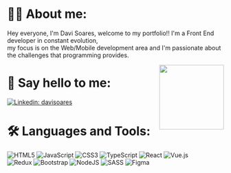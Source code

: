 # 👨‍💻 About me:
<p>Hey everyone, I'm Davi Soares, welcome to my portfolio!! I'm a Front End developer in constant evolution, <br> my focus is on the Web/Mobile development area and I'm passionate about the challenges that programming provides.</p> <img align='right' src="https://64.media.tumblr.com/tumblr_lwa95v31MU1qgwsj9o1_250.gif" width="150">

# 📮 Say hello to me:
[![Linkedin: davisoares](https://img.shields.io/badge/-davisoares-blue?style=flat-square&logo=Linkedin&logoColor=white&link=https://www.linkedin.com/in/davisoares/)](https://www.linkedin.com/in/davi-soares-a6bb87263/)

# 🛠 Languages and Tools:
![HTML5](https://img.shields.io/badge/html5-%23E34F26.svg?style=for-the-badge&logo=html5&logoColor=white) ![JavaScript](https://img.shields.io/badge/javascript-%23323330.svg?style=for-the-badge&logo=javascript&logoColor=%23F7DF1E) ![CSS3](https://img.shields.io/badge/css3-%231572B6.svg?style=for-the-badge&logo=css3&logoColor=white) ![TypeScript](https://img.shields.io/badge/typescript-%23007ACC.svg?style=for-the-badge&logo=typescript&logoColor=white) ![React](https://img.shields.io/badge/react-%2320232a.svg?style=for-the-badge&logo=react&logoColor=%2361DAFB) ![Vue.js](https://img.shields.io/badge/vuejs-%2335495e.svg?style=for-the-badge&logo=vuedotjs&logoColor=%234FC08D) <br> ![Redux](https://img.shields.io/badge/redux-%23593d88.svg?style=for-the-badge&logo=redux&logoColor=white) ![Bootstrap](https://img.shields.io/badge/bootstrap-%23563D7C.svg?style=for-the-badge&logo=bootstrap&logoColor=white) ![NodeJS](https://img.shields.io/badge/node.js-6DA55F?style=for-the-badge&logo=node.js&logoColor=white) ![SASS](https://img.shields.io/badge/SASS-hotpink.svg?style=for-the-badge&logo=SASS&logoColor=white) ![Figma](https://img.shields.io/badge/figma-%23F24E1E.svg?style=for-the-badge&logo=figma&logoColor=white)
